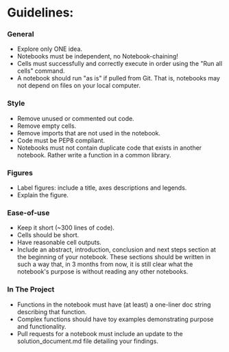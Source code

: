 # Guidelines:
### General
* Explore only ONE idea.
* Notebooks must be independent, no Notebook-chaining!
* Cells must successfully and correctly execute in order using the "Run all cells" command.
* A notebook should run "as is" if pulled from Git. That is, notebooks may not depend on files on your local computer.

### Style 
* Remove unused or commented out code.
* Remove empty cells.
* Remove imports that are not used in the notebook.
* Code must be PEP8 compliant.
* Notebooks must not contain duplicate code that exists in another notebook. Rather write a function in a common library.

### Figures
* Label figures: include a title, axes descriptions and legends.
* Explain the figure.

### Ease-of-use
* Keep it short (~300 lines of code).
* Cells should be short.
* Have reasonable cell outputs.
* Include an abstract, introduction, conclusion and next steps section at the beginning of your notebook. These sections should be written in such a way that, in 3 months from now, it is still clear what the notebook's purpose is without reading any other notebooks.

### In The Project
* Functions in the notebook must have (at least) a one-liner doc string describing that function.
* Complex functions should have toy examples demonstrating purpose and functionality.
* Pull requests for a notebook must include an update to the solution_document.md file detailing your findings.
